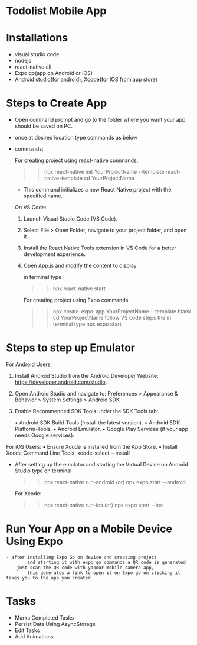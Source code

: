 # Todolist Mobile App
# Installations
   - visual studio code
   - nodejs
   - react-native cli
   - Expo go(app on Android or IOS)
   - Android studio(for android), Xcode(for IOS from app store)


# Steps to Create App 
   - Open command prompt and go to the folder where you want your app should be saved on PC.
   - once at desired location type commands as below
   - commands:

      For creating project using react-native commands:

        >> npx react-native init YourProjectName --template react-native-template
        >> cd YourProjectName
      - This command initializes a new React Native project with the specified name.

     On VS Code:
     1. Launch Visual Studio Code (VS Code).
      2. Select File > Open Folder, navigate to your project folder, and open it.
     3. Install the React Native Tools extension in VS Code for a better development experience.
      4. Open App.js and modify the content to display
         
         in terminal type
            >> npx react-native start

         For creating project using Expo commands:
            >> npx create-expo-app YourProjectName --template blank
            >> cd YourProjectName
         follow VS code steps the in terminal type
            >> npx expo start

# Steps to step up Emulator

   For Android Users:
   1. Install Android Studio from the Android Developer Website: https://developer.android.com/studio.
   2. Open Android Studio and navigate to:   Preferences > Appearance & Behavior > System Settings > Android SDK
   3. Enable Recommended SDK Tools under the SDK Tools tab:
      
      • Android SDK Build-Tools (install the latest version).
      • Android SDK Platform-Tools.
        • Android Emulator.
      • Google Play Services (if your app needs Google services).
   
   For iOS Users:
      • Ensure Xcode is installed from the App Store.
      • Install Xcode Command Line Tools: xcode-select --install

 - After setting up the emulator and starting the Virtual Device on Android Studio
    type on terminal 
      >> npx react-native run-android 
               (or)
      >> npx expo start --android
   
   For Xcode:
      >> npx react-native run-ios
               (or)
      >> npx expo start --ios

# Run Your App on a Mobile Device Using Expo
   	- after installing Expo Go on device and creating project 
            and starting it with expo go commands a QR code is generated
      - just scan the QR code with yooour mobile camera app, 
            this generates a link to open it on Expo go on clicking it takes you to the app you created

# Tasks
  - Marks Completed Tasks
  - Persist Data Using AsyncStorage  
  - Edit Tasks
  - Add Animations
  
